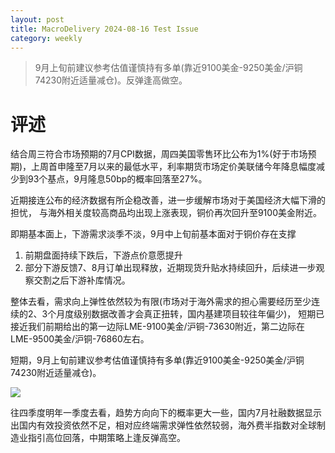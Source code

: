 ```yaml
---
layout: post
title: MacroDelivery 2024-08-16 Test Issue
category: weekly
---
```


> 9月上旬前建议参考估值谨慎持有多单(靠近9100美金-9250美金/沪铜74230附近适量减仓)。反弹逢高做空。

# 评述

结合周三符合市场预期的7月CPI数据，周四美国零售环比公布为1%(好于市场预期)，上周首申隆至7月以来的最低水平，利率期货市场定价美联储今年降息幅度减少到93个基点，9月隆息50bp的概率回落至27%。

近期接连公布的经济数据有所企稳改善，进一步缓解市场对于美国经济大幅下滑的担忧，
与海外相关度较高商品均出现上涨表现，铜价再次回升至9100美金附近。

即期基本面上，下游需求淡季不淡，9月中上旬前基本面对于铜价存在支撑

1. 前期盘面持续下跌后，下游点价意愿提升
2. 部分下游反馈7、8月订单出现释放，近期现货升贴水持续回升，后续进一步观察交割之后下游补库情况。

整体去看，需求向上弹性依然较为有限(市场对于海外需求的担心需要经历至少连续的2、3个月度级别数据改善才会真正扭转，国内基建项目较往年偏少)，
短期已接近我们前期给出的第一边际LME-9100美金/沪铜-73630附近，第二边际在LME-9500美金/沪铜-76860左右。

短期，9月上旬前建议参考估值谨慎持有多单(靠近9100美金-9250美金/沪铜74230附近适量减仓)。

![](https://crsando.github.io/images/2024-08-16-copper-2.png)

往四季度明年一季度去看，趋势方向向下的概率更大一些，国内7月社融数据显示出国内有效投资依然不足，相对应终端需求弹性依然较弱，海外费半指数对全球制造业指引高位回落，中期策略上逢反弹高空。